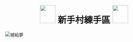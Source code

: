 <h1 align="center"><img src="https://akstatic.streetvoice.com/asset/images/sv-cat.gif" width="50" height="58" border="0"> 新手村練手區 <img src="https://akstatic.streetvoice.com/asset/images/sv-cat.gif" width="50" height="58" border="0"></h1>

![坡給夢](https://www.sciencenews.org/wp-content/uploads/2020/05/052020_ts_scientific-words_feat-1028x579.jpg)
